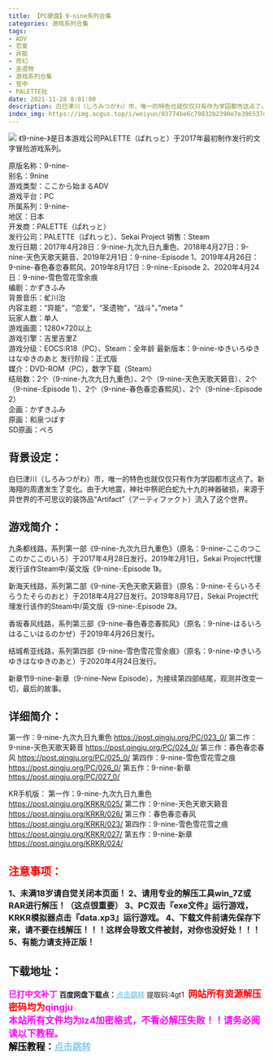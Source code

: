 ```yaml
---
title: 【PC硬盘】9-nine系列合集
categories: 游戏系列合集
tags:
- ADV
- 恋爱
- 异能
- 奇幻
- 圣遗物
- 游戏系列合集
- 官中
- PALETTE社
date: 2021-11-28 8:01:00
description: 白巳津川（しろみつがわ）市，唯一的特色也就仅仅只有作为学园都市这点了。新海翔的周遭发生了变化。由于大地震，神社中祭祀白蛇九十九的神器破损，来源于异世界的不可思议的装饰品“Artifact”（アーティファクト）流入了这个世界。
index_img: https://img.acgus.top/i/weiyun/03774be6c79832b2390e7e396537dcfabc75f1c551b046be91e6643d3e3ed93ddd0d0a159a8dd83155e0ba2510d9d882.webp
---
```

![](https://img.acgus.top/i/weiyun/03774be6c79832b2390e7e396537dcfabc75f1c551b046be91e6643d3e3ed93ddd0d0a159a8dd83155e0ba2510d9d882.webp)
《9-nine-》是日本游戏公司PALETTE（ぱれっと）于2017年最初制作发行的文字冒险游戏系列。

原版名称：9-nine-          
别名：9nine     
游戏类型：ここから始まるADV     
游戏平台：PC     
所属系列：9-nine-     
地区：日本     
开发商：PALETTE（ぱれっと）     
发行公司：PALETTE（ぱれっと）、Sekai Project
销售：Steam     
发行日期：2017年4月28日：9-nine-九次九日九重色、2018年4月27日：9-nine-天色天歌天籁音、2019年2月1日：9-nine-:Episode 1、2019年4月26日：9-nine-春色春恋春熙风、2019年8月17日：9-nine-:Episode 2、2020年4月24日：9-nine-雪色雪花雪余痕          
编剧：かずきふみ          
背景音乐：虻川治     
内容主题：“异能”，“恋爱”，“圣遗物”，“战斗”，”meta ”     
玩家人数：单人     
游戏画面：1280×720以上     
游戏引擎：吉里吉里Z     
游戏分级：EOCS:R18（PC）、Steam：全年龄
最新版本：9-nine-ゆきいろゆきはなゆきのあと
发行阶段：正式版     
媒介：DVD-ROM（PC），数字下载（Steam）     
结局数：2个（9-nine-九次九日九重色）、2个（9-nine-天色天歌天籁音）、2个（9-nine-:Episode 1）、2个（9-nine-春色春恋春熙风）、2个（9-nine-:Episode 2）          
企画：かずきふみ     
原画：和泉つばす     
SD原画：ぺろ

## **背景设定：**
白巳津川（しろみつがわ）市，唯一的特色也就仅仅只有作为学园都市这点了。新海翔的周遭发生了变化。由于大地震，神社中祭祀白蛇九十九的神器破损，来源于异世界的不可思议的装饰品“Artifact”（アーティファクト）流入了这个世界。

## 游戏简介：
九条都线路，系列第一部《9-nine-九次九日九重色》（原名：9-nine-ここのつここのかここのいろ）于2017年4月28日发行。2019年2月1日，Sekai Project代理发行该作Steam中/英文版《9-nine-:Episode 1》。

新海天线路，系列第二部《9-nine-天色天歌天籁音》（原名：9-nine-そらいろそらうたそらのおと）于2018年4月27日发行。2019年8月17日，Sekai Project代理发行该作的Steam中/英文版《9-nine-:Episode 2》。

香坂春风线路，系列第三部《9-nine-春色春恋春熙风》（原名：9-nine-はるいろはるこいはるのかぜ）于2019年4月26日发行。

结城希亚线路，系列第四部《9-nine-雪色雪花雪余痕》（原名：9-nine-ゆきいろゆきはなゆきのあと）于2020年4月24日发行。

新章节9-nine-新章（9-nine-New Episode），为接续第四部结尾，观测并改变一切，最后的故事。

## **详细简介：**
第一作：9-nine-九次九日九重色
https://post.qingju.org/PC/023_0/
第二作：9-nine-天色天歌天籁音
https://post.qingju.org/PC/024_0/
第三作：春色春恋春风
https://post.qingju.org/PC/025_0/
第四作：9-nine-雪色雪花雪之痕
https://post.qingju.org/PC/026_0/
第五作：9-nine-新章
https://post.qingju.org/PC/027_0/

KR手机版：
第一作：9-nine-九次九日九重色
https://post.qingju.org/KRKR/025/
第二作：9-nine-天色天歌天籁音
https://post.qingju.org/KRKR/026/
第三作：春色春恋春风
https://post.qingju.org/KRKR/023/
第四作：9-nine-雪色雪花雪之痕
https://post.qingju.org/KRKR/027/
第五作：9-nine-新章
https://post.qingju.org/KRKR/024/
<br>






## <font color=#FF0000 >**注意事项：**</font>
<font size=3><b>1、未满18岁请自觉关闭本页面！
2、请用专业的解压工具win_7Z或RAR进行解压！（这点很重要）
3、PC双击『exe文件』运行游戏，KRKR模拟器点击『data.xp3』运行游戏。
4、下载文件前请先保存下来，请不要在线解压！！！这样会导致文件被封，对你也没好处！！！
5、有能力请支持正版！</b></font>

## 下载地址：
<font color=#FF00FF size=3><b>已打中文补丁</b></font>
<b>百度网盘下载点：</b><a href="https://pan.baidu.com/s/1VnE_Rc1Hn3F6FZZl3BzNyQ?pwd=4gt1" style="color: #87CEEB;"><b>点击跳转</b></a> 提取码:4gt1
<a style="padding: 0" href="https://post.qingju.org/AD/"><img style="max-width:100%" src="https://img.acgus.top/i/2024/07/478f689b8021d8d499ab43d21acf137a.gif" alt=""></a>
<b><font color=#FF0000 size=4>网站所有资源解压密码均为</b></font><b><font color=#FF00FF size=4>qingju</font><font color=#FF0000 ></font></b><br><b><font color=#FF00FF size=4>本站所有文件均为lz4加密格式，不看必解压失败！！请务必阅读以下教程。</b></font><br><b><font color=#000 size=4>解压教程：</b><a href="https://post.qingju.org/tutorial/000/" style="color: #87CEEB;"><b>点击跳转</b></a>